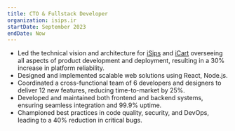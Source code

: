 ```yaml
---
title: CTO & Fullstack Developer
organization: isips.ir
startDate: September 2023
endDate: Now
---
```


- Led the technical vision and architecture for [iSips](https://isips.ir) and [iCart](https://icarts.ir) overseeing all aspects of product development and deployment, resulting in a 30% increase in platform reliability.
- Designed and implemented scalable web solutions using React, Node.js.
- Coordinated a cross-functional team of 6 developers and designers to deliver 12 new features, reducing time-to-market by 25%.
- Developed and maintained both frontend and backend systems, ensuring seamless integration and 99.9% uptime.
- Championed best practices in code quality, security, and DevOps, leading to a 40% reduction in critical bugs.
